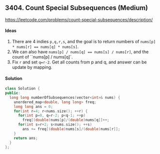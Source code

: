 ## 3404. Count Special Subsequences (Medium)


https://leetcode.com/problems/count-special-subsequences/description/


#### Ideas
1. There are 4 indies `p,q,r,s`, and the goal is to return numbers of `nums[p] * nums[r] == nums[q] * nums[s]`.
2. We can also have `nums[p] / nums[q] == nums[s] / nums[r]`, and the count of ``nums[p] / nums[q]`.
3. Fix `r` and set `q=r-2`. Get all counts from p and q, and answer can be update by mapping.

#### Solution
```C++
class Solution {
public:
  long long numberOfSubsequences(vector<int>& nums) {
    unordered_map<double, long long> freq;
    long long ans = 0;
    for(int r=4; r<nums.size(); ++r) {
      for(int p=0, q=r-2; p<q-1; ++p) 
        freq[(double)nums[p]/(double)nums[q]]++;
      for(int s=r+2; s<nums.size(); ++s) 
        ans += freq[(double)nums[s]/(double)nums[r]];
    }
    return ans;
  }
};
```